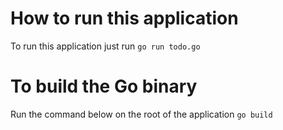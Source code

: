 # How to run this application

To run this application just run
`go run todo.go`

# To build the Go binary 

Run the command below on the root of the application
`go build`

